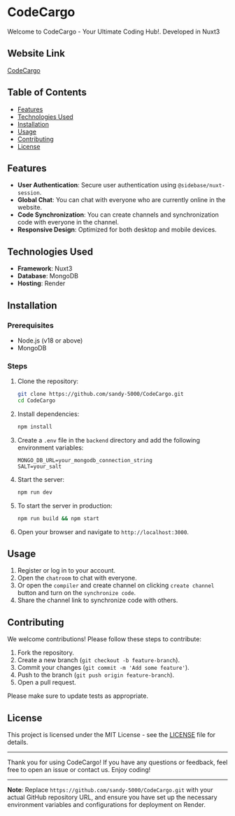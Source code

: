 # CodeCargo

Welcome to CodeCargo - Your Ultimate Coding Hub!. Developed in Nuxt3

## Website Link

[CodeCargo](https://CodeCargo.onrender.com/)

## Table of Contents

- [Features](#features)
- [Technologies Used](#technologies-used)
- [Installation](#installation)
- [Usage](#usage)
- [Contributing](#contributing)
- [License](#license)

## Features

- **User Authentication**: Secure user authentication using `@sidebase/nuxt-session`.
- **Global Chat**: You can chat with everyone who are currently online in the website.
- **Code Synchronization**: You can create channels and synchronization code with everyone in the channel.
- **Responsive Design**: Optimized for both desktop and mobile devices.

## Technologies Used

- **Framework**: Nuxt3
- **Database**: MongoDB
- **Hosting**: Render

## Installation

### Prerequisites

- Node.js (v18 or above)
- MongoDB

### Steps

1. Clone the repository:

   ```sh
   git clone https://github.com/sandy-5000/CodeCargo.git
   cd CodeCargo
   ```

2. Install dependencies:

   ```sh
   npm install
   ```

3. Create a `.env` file in the `backend` directory and add the following environment variables:

   ```env
   MONGO_DB_URL=your_mongodb_connection_string
   SALT=your_salt
   ```

4. Start the server:

   ```sh
   npm run dev
   ```

5. To start the server in production:

   ```sh
   npm run build && npm start
   ```

6. Open your browser and navigate to `http://localhost:3000`.

## Usage

1. Register or log in to your account.
2. Open the `chatroom` to chat with everyone.
3. Or open the `compiler` and create channel on clicking `create channel` button and turn on the `synchronize code`.
4. Share the channel link to synchronize code with others.

## Contributing

We welcome contributions! Please follow these steps to contribute:

1. Fork the repository.
2. Create a new branch (`git checkout -b feature-branch`).
3. Commit your changes (`git commit -m 'Add some feature'`).
4. Push to the branch (`git push origin feature-branch`).
5. Open a pull request.

Please make sure to update tests as appropriate.

## License

This project is licensed under the MIT License - see the [LICENSE](LICENSE) file for details.

---

Thank you for using CodeCargo! If you have any questions or feedback, feel free to open an issue or contact us. Enjoy coding!

---

**Note**: Replace `https://github.com/sandy-5000/CodeCargo.git` with your actual GitHub repository URL, and ensure you have set up the necessary environment variables and configurations for deployment on Render.
